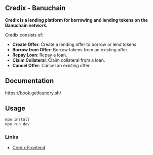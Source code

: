 ## Credix - Banuchain

**Credix is a lending platform for borrowing and lending tokens on the Banuchain network.**

Credix consists of:

- **Create Offer**: Create a lending offer to borrow or lend tokens.
- **Borrow from Offer**: Borrow tokens from an existing offer.
- **Repay Loan**: Repay a loan.
- **Claim Collateral**: Claim collateral from a loan.
- **Cancel Offer**: Cancel an existing offer.

## Documentation

https://book.getfoundry.sh/

## Usage

```bash
npm install
npm run dev
```

### Links

- [Credix Frontend](https://credix-units.vercel.app/)
